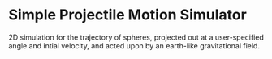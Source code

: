 # Simple Projectile Motion Simulator

2D simulation for the trajectory of spheres, projected out at a user-specified angle and intial velocity, and acted upon by an earth-like gravitational field.
